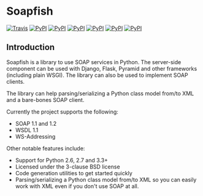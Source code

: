 Soapfish
========

[![Travis](https://img.shields.io/travis/FelixSchwarz/soapfish/master.svg)](https://travis-ci.org/FelixSchwarz/soapfish)
[![PyPI](https://img.shields.io/pypi/v/soapfish.svg)](https://pypi.python.org/pypi/soapfish)
[![PyPI](https://img.shields.io/pypi/l/soapfish.svg)](https://pypi.python.org/pypi/soapfish)
[![PyPI](https://img.shields.io/pypi/dm/soapfish.svg)](https://pypi.python.org/pypi/soapfish)
[![PyPI](https://img.shields.io/pypi/pyversions/soapfish.svg)](https://pypi.python.org/pypi/soapfish)
[![PyPI](https://img.shields.io/pypi/status/soapfish.svg)](https://pypi.python.org/pypi/soapfish)
[![PyPI](https://img.shields.io/pypi/wheel/soapfish.svg)](https://pypi.python.org/pypi/soapfish)

Introduction
------------

Soapfish is a library to use SOAP services in Python. The server-side component
can be used with Django, Flask, Pyramid and other frameworks (including plain
WSGI). The library can also be used to implement SOAP clients.

The library can help parsing/serializing a Python class model from/to XML
and a bare-bones SOAP client.

Currently the project supports the following:

- SOAP 1.1 and 1.2
- WSDL 1.1
- WS-Addressing

Other notable features include:

- Support for Python 2.6, 2.7 and 3.3+
- Licensed under the 3-clause BSD license
- Code generation utilities to get started quickly
- Parsing/serializing a Python class model from/to XML so you can easily work
  with XML even if you don't use SOAP at all.
